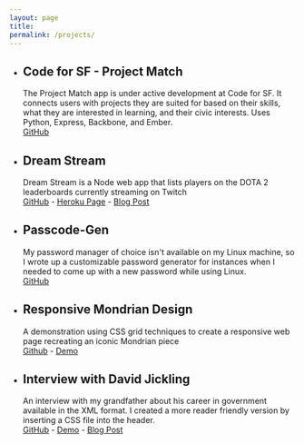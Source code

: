 ```yaml
---
layout: page
title:
permalink: /projects/
---
```


<ul class="post-list">
  <li><h2 class="project-title">Code for SF - Project Match</h2>
  <div class="project-text">The Project Match app is under active development at Code for SF. It connects users with projects they are suited for based on their skills, what they are interested in learning, and their civic interests. Uses Python, Express, Backbone, and Ember.</div>
    <div class="project-links"><a href="https://github.com/designforsf/brigade-matchmaker">GitHub</a></div></li>

  <li><h2 class="project-title">Dream Stream</h2>
  <div class="project-text">Dream Stream is a Node web app that lists players on the DOTA 2 leaderboards currently streaming on Twitch</div>
  <div class="project-links"><a href="https://github.com/pauljickling/Dream-Stream">GitHub</a> - <a href="https://dreamstream.herokuapp.com">Heroku Page</a> - <a href="https://pauljickling.github.io/2017/03/29/Dream-Stream-Evaluation.html">Blog Post</a></div></li>

  <li><h2 class="project-title">Passcode-Gen</h2>
  <div class="project-text">My password manager of choice isn't available on my Linux machine, so I wrote up a customizable password generator for instances when I needed to come up with a new password while using Linux.</div>
  <div class="project-links"><a href="https://github.com/pauljickling/Passcode-Gen">GitHub</a></div></li>

  <li><h2 class="project-title">Responsive Mondrian Design</h2>
  <div class="project-text">A demonstration using CSS grid techniques to create a responsive web page recreating an iconic Mondrian piece</div>
  <div class="project-links"><a href="https://github.com/pauljickling/Mondrian-Grid-Demo">Github</a> - <a href="https://pauljickling.github.io/sites/mondrian">Demo</a></div></li>

  <li><h2 class="project-title">Interview with David Jickling</h2>
  <div class="project-text">An interview with my grandfather about his career in government available in the XML format. I created a more reader friendly version by inserting a CSS file into the header.</div>
  <div class="project-links"><a href="https://github.com/pauljickling/Interview-with-David-Jickling">GitHub</a> - <a href="https://pauljickling.github.io/sites/loc/loc.xml">Demo</a> - <a href="https://pauljickling.github.io/2017/04/02/Interview-With-David-Jickling-Evaluation.html">Blog Post</a></div></li>
